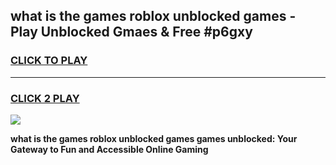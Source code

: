 
## what is the games roblox unblocked games - Play Unblocked Gmaes & Free #p6gxy
<h3>
<a href="https://premium.freeplayer.one?title=what_is_the_games_roblox_unblocked_games&ref=03M">CLICK TO PLAY</a></h3>
<hr>

<h3>
<a href="https://premium.freeplayer.one?title=what_is_the_games_roblox_unblocked_games&ref=03M">CLICK 2 PLAY</a>
  
</h3>

<a href="https://premium.freeplayer.one?title=what_is_the_games_roblox_unblocked_games&ref=03M"><img src="https://clearcache.store/games.png"></a>


**what is the games roblox unblocked games games unblocked: Your Gateway to Fun and Accessible Online Gaming**
